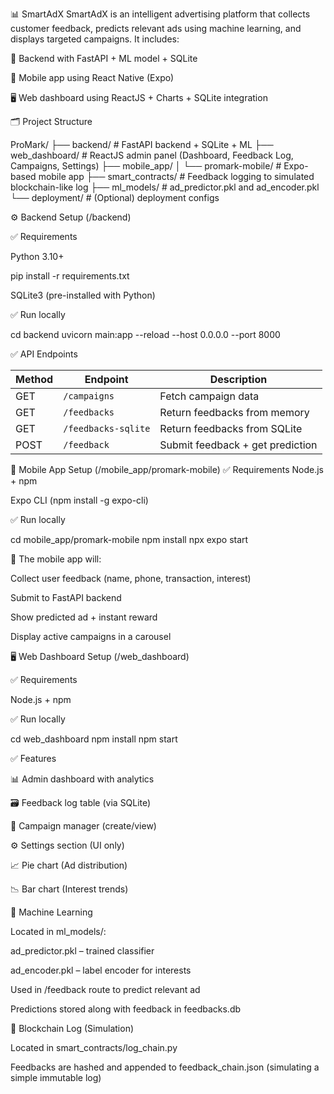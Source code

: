 📊 SmartAdX
SmartAdX is an intelligent advertising platform that collects customer feedback, predicts relevant ads using machine learning, and displays targeted campaigns. It includes:

🧠 Backend with FastAPI + ML model + SQLite

📱 Mobile app using React Native (Expo)

🖥️ Web dashboard using ReactJS + Charts + SQLite integration

🗂️ Project Structure

ProMark/
├── backend/              # FastAPI backend + SQLite + ML
├── web_dashboard/        # ReactJS admin panel (Dashboard, Feedback Log, Campaigns, Settings)
├── mobile_app/
│   └── promark-mobile/   # Expo-based mobile app
├── smart_contracts/      # Feedback logging to simulated blockchain-like log
├── ml_models/            # ad_predictor.pkl and ad_encoder.pkl
└── deployment/           # (Optional) deployment configs

⚙️ Backend Setup (/backend)

✅ Requirements

Python 3.10+

pip install -r requirements.txt

SQLite3 (pre-installed with Python)

✅ Run locally

cd backend
uvicorn main:app --reload --host 0.0.0.0 --port 8000

✅ API Endpoints

| Method | Endpoint            | Description                      |
| ------ | ------------------- | -------------------------------- |
| GET    | `/campaigns`        | Fetch campaign data              |
| GET    | `/feedbacks`        | Return feedbacks from memory     |
| GET    | `/feedbacks-sqlite` | Return feedbacks from SQLite     |
| POST   | `/feedback`         | Submit feedback + get prediction |

📱 Mobile App Setup (/mobile_app/promark-mobile)
✅ Requirements
Node.js + npm

Expo CLI (npm install -g expo-cli)

✅ Run locally

cd mobile_app/promark-mobile
npm install
npx expo start

🧠 The mobile app will:

Collect user feedback (name, phone, transaction, interest)

Submit to FastAPI backend

Show predicted ad + instant reward

Display active campaigns in a carousel

🖥️ Web Dashboard Setup (/web_dashboard)

✅ Requirements

Node.js + npm

✅ Run locally

cd web_dashboard
npm install
npm start

✅ Features

📊 Admin dashboard with analytics

🗃 Feedback log table (via SQLite)

🧩 Campaign manager (create/view)

⚙️ Settings section (UI only)

📈 Pie chart (Ad distribution)

📉 Bar chart (Interest trends)

🧠 Machine Learning

Located in ml_models/:

ad_predictor.pkl – trained classifier

ad_encoder.pkl – label encoder for interests

Used in /feedback route to predict relevant ad

Predictions stored along with feedback in feedbacks.db

🔐 Blockchain Log (Simulation)

Located in smart_contracts/log_chain.py

Feedbacks are hashed and appended to feedback_chain.json
(simulating a simple immutable log)